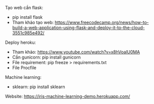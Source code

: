 Tạo web cần flask:

- pip install flask
- Tham khảo tạo web: https://www.freecodecamp.org/news/how-to-build-a-web-application-using-flask-and-deploy-it-to-the-cloud-3551c985e492/

Deploy heroku:

- Tham khảo: https://www.youtube.com/watch?v=x8hVoalU0MA
- Cần gunicorn: pip install gunicorn
- File requirement: pip freeze > requirements.txt
- File Procfile

Machine learning:

- sklearn: pip install sklearn

Website: https://iris-machine-learning-demo.herokuapp.com/
